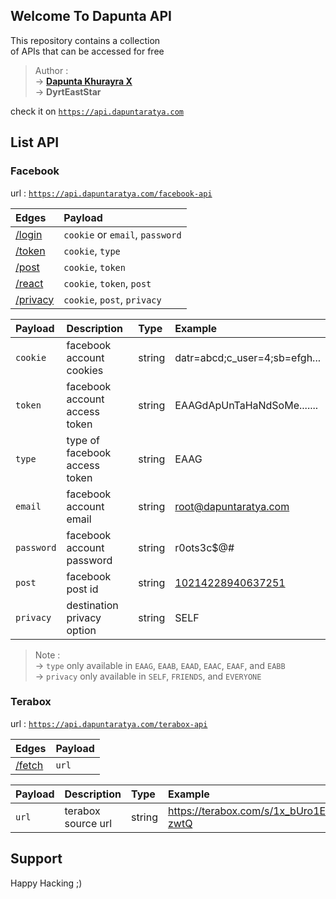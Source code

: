 ## Welcome To Dapunta API

This repository contains a collection  
of APIs that can be accessed for free  

> Author :  
> -> [**Dapunta Khurayra X**](https://www.facebook.com/Dapunta.Khurayra.X)  
> -> **DyrtEastStar**  

check it on [`https://api.dapuntaratya.com`](https://api.dapuntaratya.com)

## List API

### Facebook

url : [`https://api.dapuntaratya.com/facebook-api`](https://api.dapuntaratya.com/facebook-api)

| Edges   | Payload |
| :------ | :------ |
| [/login](https://api.dapuntaratya.com/facebook-api/login)     | `cookie` or `email`, `password` |
| [/token](https://api.dapuntaratya.com/facebook-api/token)     | `cookie`, `type`                |
| [/post](https://api.dapuntaratya.com/facebook-api/post)       | `cookie`, `token`               |
| [/react](https://api.dapuntaratya.com/facebook-api/react)     | `cookie`, `token`, `post`       |
| [/privacy](https://api.dapuntaratya.com/facebook-api/privacy) | `cookie`, `post`, `privacy`     |

| Payload  | Description | Type | Example |
| :------- | :---------- | :--- | :------ |
| `cookie`   | facebook account cookies      | string | datr=abcd;c_user=4;sb=efgh... |
| `token`    | facebook account access token | string | EAAGdApUnTaHaNdSoMe.......    |
| `type`     | type of facebook access token | string | EAAG                          |
| `email`    | facebook account email        | string | root@dapuntaratya.com         |
| `password` | facebook account password     | string | r0ots3c$@#                    |
| `post`     | facebook post id              | string | [10214228940637251](https://www.facebook.com/photo/?fbid=10214228940637251&set=a.1274773809249) |
| `privacy`  | destination privacy option    | string | SELF |

> Note :  
> -> `type` only available in `EAAG`, `EAAB`, `EAAD`, `EAAC`, `EAAF`, and `EABB`  
> -> `privacy` only available in `SELF`, `FRIENDS`, and `EVERYONE`

### Terabox

url : [`https://api.dapuntaratya.com/terabox-api`](https://api.dapuntaratya.com/terabox-api)

| Edges | Payload |
| :---- | :------ |
| [/fetch](https://api.dapuntaratya.com/terabox-api/fetch) | `url` |

| Payload | Description | Type | Example |
| :------ | :---------- | :--- | :------ |
| `url`   | terabox source url | string | https://terabox.com/s/1x_bUro1EoMkWfb1eX-zwtQ |

## Support

Happy Hacking ;)
